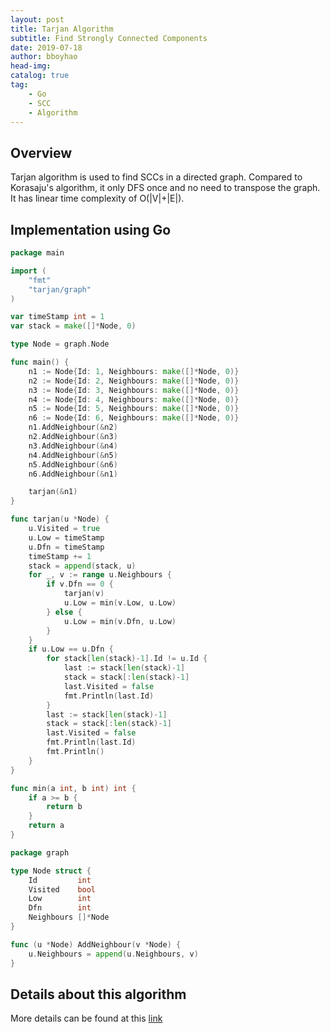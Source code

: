 ```yaml
---
layout: post
title: Tarjan Algorithm
subtitle: Find Strongly Connected Components
date: 2019-07-18
author: bboyhao
head-img:
catalog: true
tag:
    - Go
    - SCC
    - Algorithm
---
```


## Overview
Tarjan algorithm is used to find SCCs in a directed graph. Compared to
Korasaju's algorithm, it only DFS once and no need to transpose the graph. It
has linear time complexity of O(|V|+|E|).

## Implementation using Go
```Go
package main

import (
	"fmt"
	"tarjan/graph"
)

var timeStamp int = 1
var stack = make([]*Node, 0)

type Node = graph.Node

func main() {
	n1 := Node{Id: 1, Neighbours: make([]*Node, 0)}
	n2 := Node{Id: 2, Neighbours: make([]*Node, 0)}
	n3 := Node{Id: 3, Neighbours: make([]*Node, 0)}
	n4 := Node{Id: 4, Neighbours: make([]*Node, 0)}
	n5 := Node{Id: 5, Neighbours: make([]*Node, 0)}
	n6 := Node{Id: 6, Neighbours: make([]*Node, 0)}
	n1.AddNeighbour(&n2)
	n2.AddNeighbour(&n3)
	n3.AddNeighbour(&n4)
	n4.AddNeighbour(&n5)
	n5.AddNeighbour(&n6)
	n6.AddNeighbour(&n1)

	tarjan(&n1)
}

func tarjan(u *Node) {
	u.Visited = true
	u.Low = timeStamp
	u.Dfn = timeStamp
	timeStamp += 1
	stack = append(stack, u)
	for _, v := range u.Neighbours {
		if v.Dfn == 0 {
			tarjan(v)
			u.Low = min(v.Low, u.Low)
		} else {
			u.Low = min(v.Dfn, u.Low)
		}
	}
	if u.Low == u.Dfn {
		for stack[len(stack)-1].Id != u.Id {
			last := stack[len(stack)-1]
			stack = stack[:len(stack)-1]
			last.Visited = false
			fmt.Println(last.Id)
		}
		last := stack[len(stack)-1]
		stack = stack[:len(stack)-1]
		last.Visited = false
		fmt.Println(last.Id)
		fmt.Println()
	}
}

func min(a int, b int) int {
	if a >= b {
		return b
	}
	return a
}
```

```Go
package graph

type Node struct {
	Id         int
	Visited    bool
	Low        int
	Dfn        int
	Neighbours []*Node
}

func (u *Node) AddNeighbour(v *Node) {
	u.Neighbours = append(u.Neighbours, v)
}
```

## Details about this algorithm
More details can be found at this [link](https://blog.csdn.net/hurmishine/article/details/75248876)
